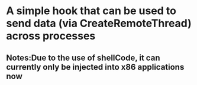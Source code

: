 # A simple hook that can be used to send data (via CreateRemoteThread) across processes
## Notes:Due to the use of shellCode, it can currently only be injected into x86 applications now
